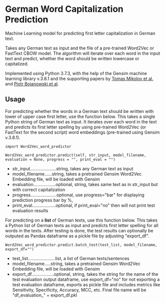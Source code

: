 # German Word Capitalization Prediction
Machine Learning model for predicting first letter capitalization in German text.

Takes any German text as input and the file of a pre-trained Word2Vec or FastText CBOW model. The algorithm will iterate over each word in the input text and predict, whether the word should be written lowercase or capitalized.

Implemented using Python 3.7.3, with the help of the Gensim machine learning library v.3.8.1 and the supporting papers by [Tomas Mikolov et al.](https://arxiv.org/abs/1301.3781) and [Piotr Bojanowski et al](https://arxiv.org/abs/1607.04606).

## Usage

For predicting whether the words in a German text should be written with lower of upper case first letter, use the function below.
This takes a single Python string of German text as input. It iterates over each word in the text and predicts its first letter spelling by using pre-trained Word2Vec (or FastText for the second script) word embeddings (pre-trained using Gensim v.3.8.1).


``
import Word2Vec_word_predictor
``

``
Word2Vec_word_predictor.predict(self, str_input, model_filename, evaluation = None, progress = "", print_eval = "")
``

- str_input.....................string, takes any German text as input
- model_filename......string, takes a pretrained Gensim Word2Vec Embedding file, will be loaded with Gensim 
- evaluation..................optional, string, takes same text as in str_input but with correct capitalization
- progress.....................optional, use progress="bar" for displaying prediction progress bar by %,
- print_eval...................optional, if print_eval="no" then will not print test evaluation results


For predicting on a **list** of German texts, use this function below.
This takes a Python list of German texts as input and predicts first letter spelling for all words in the texts. After testing is done, the test results can optionally be outputed as Pandas dataframe as a pickle file by adjusting "export_df".


``
Word2Vec_word_predictor.predict.batch_test(test_list, model_filename, export_df="")
``

- test_list......................list, a list of German texts/sentences
- model_filename.....string, takes a pretrained Gensim Word2Vec Embedding file, will be loaded with Gensim
- export_df..................optional, string, takes the string for the name of the test evaluation output dataframe,
                    use export_df="no" for not exporting a test evaluation dataframe, 
                    exports as pickle file and includes metrics like Sensitivity, Specificity, 
                    Accuracy, MCC, etc. Final file name will be "df_evaluation_" + export_df.pkl
